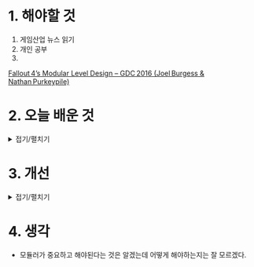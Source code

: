 
# 1. 해야할 것

1. 게임산업 뉴스 읽기 
2. 개인 공부  
3. 


[Fallout 4’s Modular Level Design – GDC 2016 (Joel Burgess & Nathan Purkeypile)](https://www.youtube.com/watch?v=QBAM27YbKZg&utm_source=chatgpt.com)


# 2. 오늘 배운 것

<details>
<summary>접기/펼치기</summary>



아래는 Fallout 4의 모듈러 레벨 디자인에 대한 GDC 2016 발표 내용의 세부 정리입니다.

---

## 1. 목표: 빠르고 효율적인 오픈월드 구축

* 방대한 오픈월드 환경을 적은 인력으로 빠르게 구현하려면, \*\*모듈러 기반 에셋(art kit)\*\*과 **반복적인(iterative) 레벨 제작 워크플로우**가 핵심 ([gdcvault.com][1], [archive.org][2]).
* 초기 프로토타입 단계에서 플레이 가능한 상태를 빠르게 만들어 개발 병목을 줄이고, 반복 피드백을 조기에 받을 수 있도록 설계됨 .

---

## 2. 아트 키트 구성 원칙

* **Footprint 정의**: 모듈러 키트의 기본 단위를 설정하고, 그 범위 안에서 조립하도록 설계.
* **Non-uniform tiling 주의**: 동일 블록이라도 패턴이 반복될 경우 시각적 단조로움이 발생, 이를 막기 위해 타일링 변형 요소 포함 ([uat.gdcvault.com][3]).
* **Pivot 기준 고정**: 키트 조립 시, 회전·배치 기준을 명확히 하고 일관성 유지 .

---

## 3. 외장 & 실내 구조 키트 향상

* 이전 시리즈(Skyrim/Fallout 3)에서는 **실내용 키트만** 주로 사용됐던 반면, Fallout 4에서는 \*\*외장 키트(exterior kits)\*\*가 크게 강화됨 ([reddit.com][4]).
* 이를 통해 도시 건물, 거리, 외부 환경을 높은 유연성과 디테일로 제작 가능.

---

## 4. 반복 워크플로우와 팀 효율성

* 레벨 디자이너는 모듈러로 전체 구조를 프로토타이핑 → 내부 디테일 추가 → 조명/오브젝트 배치 반복.
* 이 과정은 **빠른 프로토타입 생성 → QA/디자이너 피드백 수용 → 본 작업(iteration)** 구조로 전개됨 .

---

## 5. 소규모 팀의 역량 강화

* 에셋 라이브러리를 통해 **소규모 팀도 방대한 월드 제작**이 가능해짐.
* 반복 가능한 에디터 기반 작업 덕분에 김빠지기 전에 빠른 피드백 루프 구축 가능 .

---

## 6. 한계와 부작용

* 모듈러라는 특성상 외부에 강하게 드러나지 않는 **비히어로 평면 공간**들이 반복적으로 사용되어 **균일하고 밋밋한 공간**이 늘어날 수 있음.
* Polygon의 평론가 Holly Green은 “프로세스의 효율성이 예술적 개성을 일부 희생한다”고 지적하며, **‘hero piece’**—단 한 번만 사용되는 독창적인 오브젝트—의 중요성을 언급 ([polygon.com][5]).

---

## ✅ 핵심 요약

| 요소                  | 설명                                      |
| ------------------- | --------------------------------------- |
| **모듈러 아트 키트**       | 외장·내장용 키트로 구성, footprint 및 pivot 명확히 설정 |
| **반복 루프 기반 워크플로우**  | 빠른 프로토타입 작성 → 피드백 → 반복 구조               |
| **팀 확장 + 에셋 라이브러리** | 적은 인원으로도 월드 콘텐츠 확장 가능                   |
| **디자인 한계**          | 반복되는 구조로 인해 단조로움 및 ‘영웅 오브젝트’ 부족 문제 발생   |

---

## 🔍 발표에서 얻는 교훈

1. **모듈러 디자인은 대규모 월드 제작 필수 기반**이 되지만,
2. **반복 구조의 밋밋함을 완화하기 위해** ‘hero piece’를 효과적으로 섞어야 하며,
3. **빠른 프로토타입 → 피드백 → 반복 구조**로 팀 효율성과 퀄리티를 동시에 높일 수 있다는 점입니다.

---

[1]: https://gdcvault.com/play/1023202/-Fallout-4-s-Modular?utm_source=chatgpt.com "'Fallout 4's' Modular Level Design - GDC Vault"
[2]: https://archive.org/details/GDC2016Burgess?utm_source=chatgpt.com "GDC 2016: Joel Burgess - \"Fallout 4's Modular Level Design\""
[3]: https://uat.gdcvault.com/play/mediaProxy.php?sid=1022930&utm_source=chatgpt.com "[PDF] The Modular Level Design of Fallout 4 - GDC Vault"
[4]: https://www.reddit.com/r/Fallout/comments/4hffca/gdc_talk_about_fallout_4s_modular_level_design/?utm_source=chatgpt.com "GDC talk about Fallout 4's modular level design. - Reddit"
[5]: https://www.polygon.com/2016/7/1/12082650/fallout-4-proved-bigger-isnt-always-better?utm_source=chatgpt.com "Fallout 4 proved bigger isn't always better - Polygon"



</details>




# 3. 개선


<details>
<summary>접기/펼치기</summary>


</details>



# 4. 생각
- 모듈러가 중요하고 해야된다는 것은 알겠는데 어떻게 해야하는지는 잘 모르겠다.

